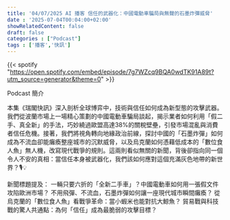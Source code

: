 ```yaml
---
title: '04/07/2025 AI 播客 信任的武器化：中國電動車騙局與無聲的石墨炸彈威脅'
date : '2025-07-04T00:04:00+02:00'
showRelatedContent: false
draft: false
categories : ["Podcast"]
tags : ['播客','快訊']
---
```

{{< spotify "https://open.spotify.com/embed/episode/7g7WZcq9BQA0wdTK91A89t?utm_source=generator&theme=0" >}}





Podcast 簡介

本集《瑞閣快訊》深入剖析全球博弈中，技術與信任如何成為新型態的攻擊武器。我們從波蘭市場上一場精心策劃的中國電動車騙局談起，揭示業者如何利用「假二手、真全新」的手法，巧妙繞過歐盟高達38%的關稅壁壘，引發市場混亂與消費者信任危機。接著，我們將視角轉向地緣政治前線，探討中國的「石墨炸彈」如何成為不流血卻能癱瘓整座城市的沉默威脅，以及烏克蘭如何憑藉低成本的「數位食人魚」無人機，改寫現代戰爭的規則。這兩則看似無關的新聞，背後卻指向同一個令人不安的真相：當信任本身被武器化，我們該如何應對這個充滿灰色地帶的新世界？🎙️💡


新聞標題提及：
一輛只要六折的「全新二手車」？中國電動車如何用一張假文件攻陷歐洲市場？
不用飛彈、不流血，石墨炸彈如何讓一座現代城市瞬間癱瘓？
從烏克蘭的「數位食人魚」看戰爭革命：當小蝦米也能對抗大鯨魚？
貿易戰與科技戰的驚人共通點：為何「信任」成為最脆弱的攻擊目標？
